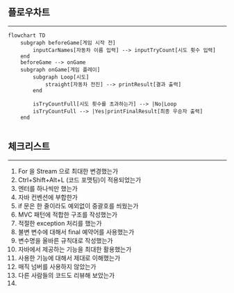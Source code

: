 ## 플로우차트

---

```mermaid
flowchart TD
    subgraph beforeGame[게임 시작 전]
        inputCarNames[자동차 이름 입력] --> inputTryCount[시도 횟수 입력]    
    end
    beforeGame --> onGame
    subgraph onGame[게임 플레이]
        subgraph Loop[시도]
            straight[자동차 전진] --> printResult[결과 출력]
        end
        
        isTryCountFull[시도 횟수를 초과하는가] --> |No|Loop
        isTryCountFull --> |Yes|printFinalResult[최종 우승자 출력]
    end
    
```

## 체크리스트

---

1. For 을 Stream 으로 최대한 변경했는가
2. Ctrl+Shift+Alt+L (코드 포맷팅)이 적용되었는가
3. 엔터를 하나씩만 했는가
4. 자바 컨벤션에 부합한가
5. if 문은 한 줄이라도 예외없이 중괄호를 씌웠는가
6. MVC 패턴에 적합한 구조를 작성했는가
7. 적절한 exception 처리를 했는가
8. 불변 변수에 대해서 final 예약어를 사용했는가
9. 변수명을 올바른 규칙대로 작성했는가
10. 자바에서 제공하는 기능을 최대한 활용했는가
11. 사용한 기능에 대해서 제대로 이해했는가
12. 매직 넘버를 사용하지 않았는가
13. 다른 사람들의 코드도 리뷰해 보았는가
14. 
